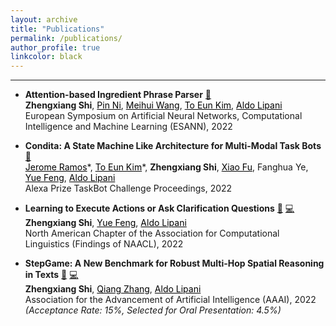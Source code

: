 ```yaml
---
layout: archive
title: "Publications"
permalink: /publications/
author_profile: true
linkcolor: black
---
```



------
* **Attention-based Ingredient Phrase Parser** [:paperclip:]() <br />
  **Zhengxiang Shi**, <a href="https://www.researchgate.net/profile/Pin-Ni" style="color: black;">Pin Ni</a>, <a href="https://www.ucl.ac.uk/civil-environmental-geomatic-engineering/research/groups-centres-and-sections/spacetimelab/people" style="color: black;">Meihui Wang</a>, <a href="https://kimdanny.github.io" style="color: black;">To Eun Kim</a>, <a href="https://scholar.google.at/citations?user=fyHjfEgAAAAJ" style="color: black;">Aldo Lipani</a> <br />
  European Symposium on Artificial Neural Networks, Computational Intelligence and Machine Learning (ESANN), 2022 <br />

* **Condita: A State Machine Like Architecture for Multi-Modal Task Bots** [:paperclip:](https://www.amazon.science/alexa-prize/proceedings/condita-a-state-machine-like-architecture-for-multi-modal-task-bots) <br />
  <a href="http://wi.cs.ucl.ac.uk/index.php/people/" style="color: black;">Jerome Ramos</a>\*, <a href="https://kimdanny.github.io" style="color: black;">To Eun Kim</a>\*, **Zhengxiang Shi**, <a href="http://wi.cs.ucl.ac.uk/index.php/people/" style="color: black;">Xiao Fu</a>, Fanghua Ye, <a href="https://scholar.google.com/citations?user=ZNOC0lYAAAAJ&hl=en" style="color: black;">Yue Feng</a>, <a href="https://scholar.google.at/citations?user=fyHjfEgAAAAJ" style="color: black;">Aldo Lipani</a> <br />
  Alexa Prize TaskBot Challenge Proceedings, 2022 <br />

* **Learning to Execute Actions or Ask Clarification Questions** [:paperclip:](https://arxiv.org/abs/2204.08373) [:computer:](https://github.com/ZhengxiangShi/LearnToAsk) <br />
  **Zhengxiang Shi**, <a href="https://scholar.google.com/citations?user=ZNOC0lYAAAAJ&hl=en" style="color: black;">Yue Feng</a>, <a href="https://scholar.google.at/citations?user=fyHjfEgAAAAJ" style="color: black;">Aldo Lipani</a> <br />
  North American Chapter of the Association for Computational Linguistics (Findings of NAACL), 2022 <br />

* **StepGame: A New Benchmark for Robust Multi-Hop Spatial Reasoning in Texts** [:paperclip:](https://www.researchgate.net/publication/357159030_StepGame_A_New_Benchmark_for_Robust_Multi-Hop_Spatial_Reasoning_in_Texts) [:computer:](https://github.com/ZhengxiangShi/StepGame) <br />
  **Zhengxiang Shi**, <a href="https://scholar.google.com/citations?hl=zh-CN&user=ZKuRZaEAAAAJ&view_op=list_works&sortby=pubdate" style="color: black;">Qiang Zhang</a>, <a href="https://scholar.google.at/citations?user=fyHjfEgAAAAJ" style="color: black;">Aldo Lipani</a> <br />
  Association for the Advancement of Artificial Intelligence (AAAI), 2022 <br />
  *(Acceptance Rate: 15%, Selected for Oral Presentation: 4.5%)* <br />

<!-- * **Attention-based Ingredient Parser** [:computer:](https://github.com/ZhengxiangShi/IngredientParsing) <br />
  **Zhengxiang Shi**, Pin Ni, Meihui Wang, Aldo Lipani <br /> -->


<!-- {% if author.googlescholar %}
  You can also find my articles on <u><a href="{{author.googlescholar}}">my Google Scholar profile</a>.</u>
{% endif %}

{% include base_path %}

{% for post in site.publications reversed %}
  {% include archive-single.html %}
{% endfor %} -->
